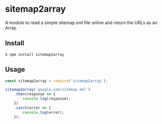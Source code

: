 # sitemap2array

A module to read a simple sitemap.xml file online and return the URLs as an Array.

## Install

```
$ npm install sitemap2array
```

## Usage

```js
const sitemap2array = require('sitemap2array');

sitemap2array('google.com/sitemap.xml')
	.then(response => {
		console.log(response);
	})
	.catch(error => {
		console.log(error);
	});

```
